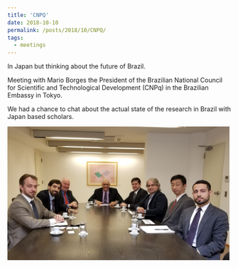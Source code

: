 ```yaml
---
title: 'CNPQ'
date: 2018-10-10
permalink: /posts/2018/10/CNPQ/
tags:
  - meetings
---
```


In Japan but thinking about the future of Brazil.

Meeting with Mario Borges the President of the Brazilian National Council for Scientific and Technological Development (CNPq) in the Brazilian Embassy in Tokyo. 

We had a chance to chat about the actual state of the research in Brazil with Japan based scholars.


<img src="/images/posts/2018-10-10/CNPQ.jpeg" width="500">